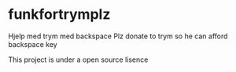 # funkfortrymplz
Hjelp med trym med backspace
Plz donate to trym so he can afford backspace key

This project is under a open source lisence
